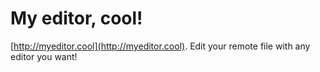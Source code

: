 # My editor, cool!

[http://myeditor.cool](http://myeditor.cool). Edit your remote file with any editor you want!

